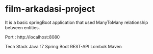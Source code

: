 # film-arkadasi-project

It is a basic springBoot application that used ManyToMany relationship between entities.

Port : http://localhost:8080

Tech Stack
Java 17
Spring Boot
REST-API
Lombok
Maven
